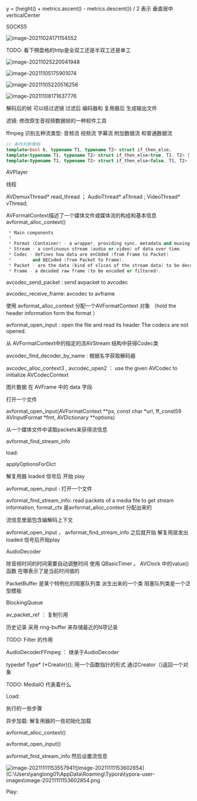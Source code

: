 y = (height() + metrics.ascent() - metrics.descent()) / 2           表示 垂直居中 verticalCenter

SOCKS5 

![image-20211024171154552](C:\Users\yanglong01\AppData\Roaming\Typora\typora-user-images\image-20211024171154552.png)

TODO:  看下棋盘格的http是全双工还是半双工还是单工



![image-20211025220041948](C:\Users\yanglong01\AppData\Roaming\Typora\typora-user-images\image-20211025220041948.png)

![image-20211105175901074](C:\Users\yanglong01\AppData\Roaming\Typora\typora-user-images\image-20211105175901074.png)

![image-20211105220516256](C:\Users\yanglong01\AppData\Roaming\Typora\typora-user-images\image-20211105220516256.png)

![image-20211108171637776](C:\Users\yanglong01\AppData\Roaming\Typora\typora-user-images\image-20211108171637776.png)

解码后的帧 可以经过滤镜 过滤后  编码器和 复用器后 生成输出文件

滤镜: 修改原生音视频数据帧的一种软件工具

ffmpeg 识别五种流类型: 音频流 视频流 字幕流 附加数据流 和普通数据流

```C++
// 条件判断模板
template<bool b, typename T1, typename T2> struct if_then_else;
template<typename T1, typename T2> struct if_then_else<true, T1, T2> { typedef T1 Type;};
template<typename T1, typename T2> struct if_then_else<false, T1, T2> { typedef T2 Type;};
```





AVPlayer

线程

AVDemuxThread* read_thread ； AudioThread* aThread ;  VideoThread* vThread;

AVFormatContext描述了一个媒体文件或媒体流的构成和基本信息 avformat_alloc_context()

```c++
 * Main components
 *
 * Format (Container) - a wrapper, providing sync, metadata and muxing for the streams.
 * Stream - a continuous stream (audio or video) of data over time.
 * Codec - defines how data are enCOded (from Frame to Packet)
 *        and DECoded (from Packet to Frame).
 * Packet - are the data (kind of slices of the stream data) to be decoded as raw frames.
 * Frame - a decoded raw frame (to be encoded or filtered).
```

avcodec_send_packet :     send avpacket to avcodec

avcodec_receive_frame:    avcodec to avframe



使用 avformat_alloc_context 分配一个AVFormatContext 对象 （hold the header information form the format ）

avformat_open_input : open the file and read its header The codecs are not opened.

从 AVFormatContext中的指定的流AVStream 结构中获得Codec类

avcodec_find_decoder_by_name : 根据名字获取解码器

 avcodec_alloc_context3 ,   avcodec_open2 ： use the given AVCodec  to  initialize  AVCodecContext 





图片数据 在 AVFrame 中的 data 字段

打开一个文件

avformat_open_input(AVFormatContext **ps, const char *url, ff_const59 AVInputFormat *fmt, AVDictionary **options)

从一个媒体文件中读取packets来获得流信息

avformat_find_stream_info

load:  



applyOptionsForDict

解复用器 loaded 信号后 开始 play

avformat_open_input   : 打开一个文件

avformat_find_stream_info:    read packets of a media file to get stream information, format_ctx 是avformat_alloc_context 分配出来的

流信息里面包含编解码上下文



avformat_open_input  ， avformat_find_stream_info 之后就开始 解复用层发出loaded 信号后开始play 

AudioDecoder  

除音频时间的时间需要自动调整时间  使用 QBasicTimer 。  AVClock 中的value()函数 在哪表示了是当前时间值的

PacketBuffer 是某个特例化的阻塞队列类 派生出来的一个类    阻塞队列类是一个泛型模板 

BlockingQueue  

av_packet_ref ： 复制引用

历史记录 采用  ring-buffer 来存储最近的N项记录

TODO:    Filter 的作用

AudioDecoderFFmpeg ： 继承于AudioDecoder

typedef Type* (*Creator)();    用一个函数指针的形式 通过Creator（)返回一个对象



TODO: MediaIO 代表着什么



Load:

执行的一些步骤

异步加载:  解复用器的一些初始化加载

avformat_alloc_context()

avformat_open_input()

avformat_find_stream_info   然后设置流信息



![image-20211111153557941](C:\Users\yanglong01\AppData\Roaming\Typora\typora-user-images\image-20211111153557941.png)![image-20211111153602854](C:\Users\yanglong01\AppData\Roaming\Typora\typora-user-images\image-20211111153602854.png

Play:










